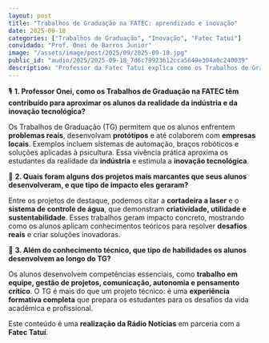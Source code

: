 ```yaml
---
layout: post
title: "Trabalhos de Graduação na FATEC: aprendizado e inovação"
date: 2025-09-18
categories: ["Trabalhos de Graduação", "Inovação", "Fatec Tatuí"]
convidado: "Prof. Onei de Barros Junior"
image: "/assets/image/post/2025/09/2025-09-18.jpg"
public_id: "audio/2025/2025-09-18_7d6c79923612cca5649e304a0c240039"
description: "Professor da Fatec Tatuí explica como os Trabalhos de Graduação têm contribuído para aproximar os alunos da realidade da indústria e da inovação tecnológica. Os TG permitem que os alunos enfrentem problemas reais, desenvolvam protótipos e colaborem com empresas locais. São citados projetos marcantes como cortadeira a laser e sistema de controle de água, que demonstram criatividade, utilidade e sustentabilidade. Além do conhecimento técnico, os alunos desenvolvem competências essenciais como trabalho em equipe, gestão de projetos, comunicação, autonomia e pensamento crítico durante essa experiência formativa completa."
---
```


🎙 **1. Professor Onei, como os Trabalhos de Graduação na FATEC têm contribuído para aproximar os alunos da realidade da indústria e da inovação tecnológica?**  

Os Trabalhos de Graduação (TG) permitem que os alunos enfrentem **problemas reais**, desenvolvam **protótipos** e até colaborem com **empresas locais**. Exemplos incluem sistemas de automação, braços robóticos e soluções aplicadas à psicultura. Essa vivência prática aproxima os estudantes da realidade da **indústria** e estimula a **inovação tecnológica**.

🤖 **2. Quais foram alguns dos projetos mais marcantes que seus alunos desenvolveram, e que tipo de impacto eles geraram?**  

Entre os projetos de destaque, podemos citar a **cortadeira a laser** e o **sistema de controle de água**, que demonstram **criatividade, utilidade e sustentabilidade**. Esses trabalhos geram impacto concreto, mostrando como os alunos aplicam conhecimentos teóricos para resolver **desafios reais** e criar soluções inovadoras.

🧠 **3. Além do conhecimento técnico, que tipo de habilidades os alunos desenvolvem ao longo do TG?**  

Os alunos desenvolvem competências essenciais, como **trabalho em equipe, gestão de projetos, comunicação, autonomia e pensamento crítico**. O TG é mais do que um projeto técnico: é uma **experiência formativa completa** que prepara os estudantes para os desafios da vida acadêmica e profissional.

Este conteúdo é uma **realização da Rádio Notícias** em parceria com a **Fatec Tatuí**.
